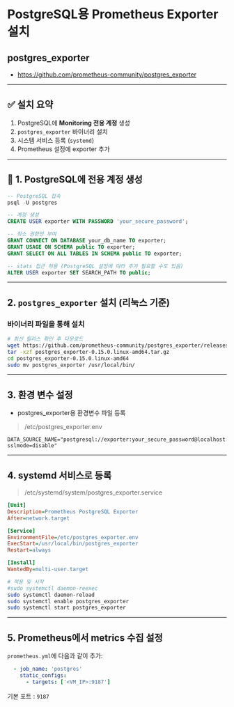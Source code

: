 # PostgreSQL용 Prometheus Exporter 설치

## postgres_exporter
- https://github.com/prometheus-community/postgres_exporter


---

## ✅ 설치 요약

1. PostgreSQL에 **Monitoring 전용 계정** 생성  
2. `postgres_exporter` 바이너리 설치  
3. 시스템 서비스 등록 (`systemd`)  
4. Prometheus 설정에 exporter 추가

---

## 🔧 1. PostgreSQL에 전용 계정 생성

```sql
-- PostgreSQL 접속
psql -U postgres

-- 계정 생성
CREATE USER exporter WITH PASSWORD 'your_secure_password';

-- 최소 권한만 부여
GRANT CONNECT ON DATABASE your_db_name TO exporter;
GRANT USAGE ON SCHEMA public TO exporter;
GRANT SELECT ON ALL TABLES IN SCHEMA public TO exporter;

-- stats 접근 허용 (PostgreSQL 설정에 따라 추가 필요할 수도 있음)
ALTER USER exporter SET SEARCH_PATH TO public;
```

---

##  2. `postgres_exporter` 설치 (리눅스 기준)

### 바이너리 파일을 통해 설치
```bash
# 최신 릴리스 확인 후 다운로드
wget https://github.com/prometheus-community/postgres_exporter/releases/download/v0.15.0/postgres_exporter-0.15.0.linux-amd64.tar.gz
tar -xzf postgres_exporter-0.15.0.linux-amd64.tar.gz
cd postgres_exporter-0.15.0.linux-amd64
sudo mv postgres_exporter /usr/local/bin/
```

---

##  3. 환경 변수 설정
- postgres_exporter용 환경변수 파일 등록

> /etc/postgres_exporter.env


```dotenv
DATA_SOURCE_NAME="postgresql://exporter:your_secure_password@localhost:5432/your_db_name?sslmode=disable"
```

---

##  4. systemd 서비스로 등록

> /etc/systemd/system/postgres_exporter.service

```ini
[Unit]
Description=Prometheus PostgreSQL Exporter
After=network.target

[Service]
EnvironmentFile=/etc/postgres_exporter.env
ExecStart=/usr/local/bin/postgres_exporter
Restart=always

[Install]
WantedBy=multi-user.target
```

```bash
# 적용 및 시작
#sudo systemctl daemon-reexec
sudo systemctl daemon-reload
sudo systemctl enable postgres_exporter
sudo systemctl start postgres_exporter
```

---

##  5. Prometheus에서 metrics 수집 설정

`prometheus.yml`에 다음과 같이 추가:

```yaml
  - job_name: 'postgres'
    static_configs:
      - targets: ['<VM_IP>:9187']
```
기본 포트 : `9187`